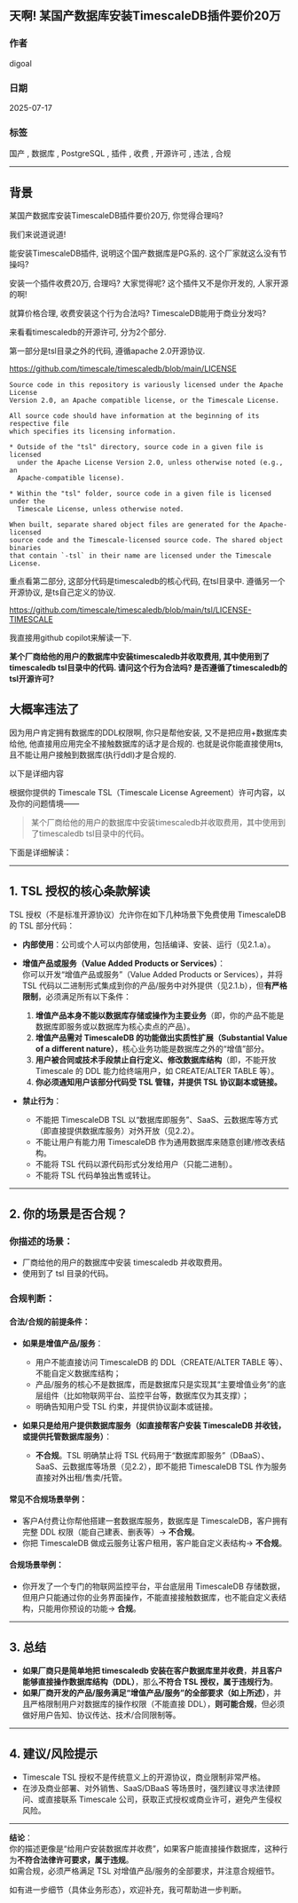 ## 天啊! 某国产数据库安装TimescaleDB插件要价20万  
                                                    
### 作者                                                    
digoal                                                    
                                                    
### 日期                                                    
2025-07-17                                                 
                                                    
### 标签                                                    
国产 , 数据库 , PostgreSQL , 插件 , 收费 , 开源许可 , 违法 , 合规         
                                                    
----                                                    
                                                    
## 背景       
某国产数据库安装TimescaleDB插件要价20万, 你觉得合理吗?   
  
我们来说道说道!  
  
能安装TimescaleDB插件, 说明这个国产数据库是PG系的. 这个厂家就这么没有节操吗?   
  
安装一个插件收费20万, 合理吗? 大家觉得呢? 这个插件又不是你开发的, 人家开源的啊!   
  
就算价格合理, 收费安装这个行为合法吗? TimescaleDB能用于商业分发吗?   
  
来看看timescaledb的开源许可, 分为2个部分.  
  
第一部分是tsl目录之外的代码, 遵循apache 2.0开源协议.  
    
https://github.com/timescale/timescaledb/blob/main/LICENSE  
```  
Source code in this repository is variously licensed under the Apache License  
Version 2.0, an Apache compatible license, or the Timescale License.  
  
All source code should have information at the beginning of its respective file  
which specifies its licensing information.  
  
* Outside of the "tsl" directory, source code in a given file is licensed  
  under the Apache License Version 2.0, unless otherwise noted (e.g., an  
  Apache-compatible license).  
  
* Within the "tsl" folder, source code in a given file is licensed under the  
  Timescale License, unless otherwise noted.  
  
When built, separate shared object files are generated for the Apache-licensed  
source code and the Timescale-licensed source code. The shared object binaries  
that contain `-tsl` in their name are licensed under the Timescale License.  
```  
  
重点看第二部分, 这部分代码是timescaledb的核心代码, 在tsl目录中. 遵循另一个开源协议, 是ts自己定义的协议.  
  
https://github.com/timescale/timescaledb/blob/main/tsl/LICENSE-TIMESCALE  
  
我直接用github copilot来解读一下.  
  
<b> 某个厂商给他的用户的数据库中安装timescaledb并收取费用, 其中使用到了timescaledb tsl目录中的代码. 请问这个行为合法吗? 是否遵循了timescaledb的tsl开源许可?</b>  
  
## 大概率违法了  
因为用户肯定拥有数据库的DDL权限啊, 你只是帮他安装, 又不是把应用+数据库卖给他, 他直接用应用完全不接触数据库的话才是合规的. 也就是说你能直接使用ts, 且不能让用户接触到数据库(执行ddl)才是合规的.   
  
以下是详细内容  
  
根据你提供的 Timescale TSL（Timescale License Agreement）许可内容，以及你的问题情境——  
  
> 某个厂商给他的用户的数据库中安装timescaledb并收取费用，其中使用到了timescaledb tsl目录中的代码。  
  
下面是详细解读：  
  
---  
  
## 1. **TSL 授权的核心条款解读**  
  
TSL 授权（不是标准开源协议）允许你在如下几种场景下免费使用 TimescaleDB 的 TSL 部分代码：  
  
- **内部使用**：公司或个人可以内部使用，包括编译、安装、运行（见2.1.a）。  
- **增值产品或服务（Value Added Products or Services）**：    
  你可以开发“增值产品或服务”（Value Added Products or Services），并将 TSL 代码以二进制形式集成到你的产品/服务中对外提供（见2.1.b），但**有严格限制**，必须满足所有以下条件：  
  
  1. **增值产品本身不能以数据库存储或操作为主要业务**（即，你的产品不能是数据库即服务或以数据库为核心卖点的产品）。  
  2. **增值产品需对 TimescaleDB 的功能做出实质性扩展（Substantial Value of a different nature）**，核心业务功能是数据库之外的“增值”部分。  
  3. **用户被合同或技术手段禁止自行定义、修改数据库结构**（即，不能开放 Timescale 的 DDL 能力给终端用户，如 CREATE/ALTER TABLE 等）。  
  4. **你必须通知用户该部分代码受 TSL 管辖，并提供 TSL 协议副本或链接。**  
  
- **禁止行为**：  
  - 不能把 TimescaleDB TSL 以“数据库即服务”、SaaS、云数据库等方式（即直接提供数据库服务）对外开放（见2.2）。  
  - 不能让用户有能力用 TimescaleDB 作为通用数据库来随意创建/修改表结构。  
  - 不能将 TSL 代码以源代码形式分发给用户（只能二进制）。  
  - 不能将 TSL 代码单独出售或转让。  
  
---  
  
## 2. **你的场景是否合规？**  
  
### 你描述的场景：  
- 厂商给他的用户的数据库中安装 timescaledb 并收取费用。  
- 使用到了 tsl 目录的代码。  
  
### 合规判断：  
  
#### **合法/合规的前提条件**：  
  
- **如果是增值产品/服务**：    
  - 用户不能直接访问 TimescaleDB 的 DDL（CREATE/ALTER TABLE 等）、不能自定义数据库结构；  
  - 产品/服务的核心不是数据库，而是数据库只是实现其“主要增值业务”的底层组件（比如物联网平台、监控平台等，数据库仅为其支撑）；  
  - 明确告知用户受 TSL 约束，并提供协议副本或链接。  
  
- **如果只是给用户提供数据库服务（如直接帮客户安装 TimescaleDB 并收钱，或提供托管数据库服务）**：  
  - **不合规**。TSL 明确禁止将 TSL 代码用于“数据库即服务”（DBaaS）、SaaS、云数据库等场景（见2.2），即不能把 TimescaleDB TSL 作为服务直接对外出租/售卖/托管。  
  
#### **常见不合规场景举例**：  
  
- 客户A付费让你帮他搭建一套数据库服务，数据库是 TimescaleDB，客户拥有完整 DDL 权限（能自己建表、删表等）→ **不合规**。  
- 你把 TimescaleDB 做成云服务让客户租用，客户能自定义表结构→ **不合规**。  
  
#### **合规场景举例**：  
  
- 你开发了一个专门的物联网监控平台，平台底层用 TimescaleDB 存储数据，但用户只能通过你的业务界面操作，不能直接接触数据库，也不能自定义表结构，只能用你预设的功能→ **合规**。  
  
---  
  
## 3. **总结**  
  
- **如果厂商只是简单地把 timescaledb 安装在客户数据库里并收费**，**并且客户能够直接操作数据库结构（DDL）**，那么**不符合 TSL 授权，属于违规行为**。  
- **如果厂商开发的产品/服务满足“增值产品/服务”的全部要求（如上所述）**，并且严格限制用户对数据库的操作权限（不能直接 DDL），**则可能合规**，但必须做好用户告知、协议传达、技术/合同限制等。  
  
---  
  
## 4. **建议/风险提示**  
  
- Timescale TSL 授权不是传统意义上的开源协议，商业限制非常严格。  
- 在涉及商业部署、对外销售、SaaS/DBaaS 等场景时，强烈建议寻求法律顾问、或直接联系 Timescale 公司，获取正式授权或商业许可，避免产生侵权风险。  
  
---  
  
**结论**：    
你的描述更像是“给用户安装数据库并收费”，如果客户能直接操作数据库，这种行为**不符合法律许可要求，属于违规**。    
如需合规，必须严格满足 TSL 对增值产品/服务的全部要求，并注意合规细节。  
  
如有进一步细节（具体业务形态），欢迎补充，我可帮助进一步判断。  
  
